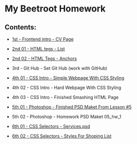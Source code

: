 # My Beetroot Homework 

## Contents:

* [1st - Frontend intro - CV Page](https://olehtovkaniuk.github.io/01_Homework_Resume/)

* [2nd 01 - HTML tegs - List](https://olehtovkaniuk.github.io/02_Homework_Goods_list/)

* [2nd 02 - HTML Tegs - Anchors](https://olehtovkaniuk.github.io/02_Homework_Anchors/)

* 3rd - Git Hub - Set Git Hub (work with GitHub)

* [4th 01 - CSS Intro - Simple Webpage With CSS Styling](https://olehtovkaniuk.github.io/04_simpleWebPage/)

* 4th 02 - CSS Intro - Hard Webpage With CSS Styling 

* 4th 03 - CSS Intro - Finished Smashing HTML Page

* [5th 01 - Photoshop - Finished PSD Maket From Lesson #5](https://olehtovkaniuk.github.io/05_finishedPSDmaketFromLesson5/)

* 5th 02 - Photoshop - Homework PSD Maket 05_hw_1

* [6th 01 - CSS Selectors - Services.psd](https://olehtovkaniuk.github.io/06_01-cssSelectrors/)

* [6th 02 - CSS Selectors - Styles For Shoping List](https://olehtovkaniuk.github.io/06_02-cssSelectrors/) 